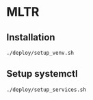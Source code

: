 # MLTR

## Installation
```
./deploy/setup_venv.sh
```
## Setup systemctl
```
./deploy/setup_services.sh
```